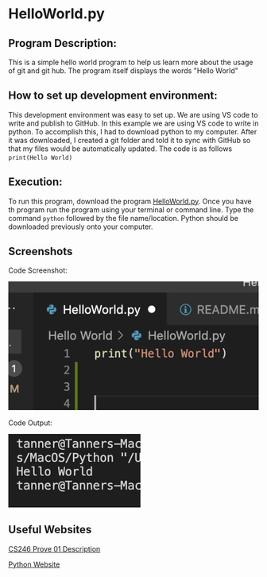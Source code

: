 # HelloWorld.py
## Program Description:
This is a simple hello world program to help us learn more about the usage of git and git hub. The program itself displays the words "Hello World"

## How to set up development environment:
This development environment was easy to set up. We are using VS code to write and publish to GitHub. In this example we are using VS code to write in python. To accomplish this, I had to download python to my computer. After it was downloaded, I created a git folder and told it to sync with GitHub so that my files would be automatically updated. The code is as follows `print(Hello World)`

## Execution:
To run this program, download the program [HelloWorld.py](HelloWorld.py). Once you have th program run the program using your terminal or command line. Type the command `python` followed by the file name/location. Python should be downloaded previously onto your computer.

## Screenshots
Code Screenshot:

![Hello World Code](HelloWorldCode.png)

Code Output:

![Hello World Output](HelloWOrldOutput.png)
## Useful Websites

[CS246 Prove 01 Description](https://byui-cse.github.io/cse310-course/lesson01/01-prove.html)

[Python Website](https://www.python.org/)

